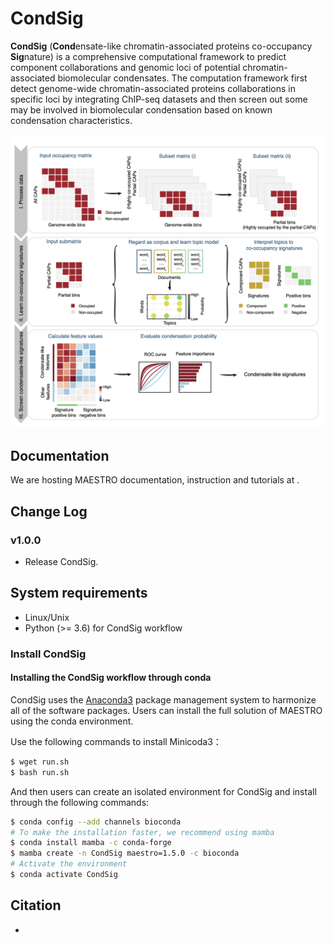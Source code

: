 # CondSig

**CondSig** (**Cond**ensate-like chromatin-associated proteins co-occupancy **Sig**nature) is a comprehensive computational framework to predict component collaborations and genomic loci of potential chromatin-associated biomolecular condensates. The computation framework first detect genome-wide chromatin-associated proteins collaborations in specific loci by integrating ChIP-seq datasets and then screen out some may be involved in biomolecular condensation based on known condensation characteristics.

<p align="center">
<img src="./Image/Schematic.png"/>
</p>



## Documentation

We are hosting MAESTRO documentation, instruction and tutorials at .

## Change Log

### v1.0.0
* Release CondSig.

## System requirements
* Linux/Unix
* Python (>= 3.6) for CondSig workflow

### Install CondSig

#### Installing the CondSig workflow through conda

CondSig uses the [Anaconda3](http://conda.pydata.org/miniconda.html) package management system to harmonize all of the software packages. Users can install the full solution of MAESTRO using the conda environment.

Use the following commands to install Minicoda3：
``` bash
$ wget run.sh
$ bash run.sh
```
And then users can create an isolated environment for CondSig and install through the following commands:
``` bash
$ conda config --add channels bioconda
# To make the installation faster, we recommend using mamba
$ conda install mamba -c conda-forge
$ mamba create -n CondSig maestro=1.5.0 -c bioconda
# Activate the environment
$ conda activate CondSig
```

## Citation
-
